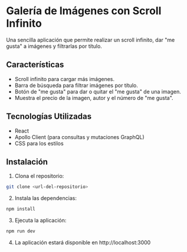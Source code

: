 # Galería de Imágenes con Scroll Infinito

Una sencilla aplicación que permite realizar un scroll infinito, dar "me gusta" a imágenes y filtrarlas por título.

## Características
- Scroll infinito para cargar más imágenes.
- Barra de búsqueda para filtrar imágenes por título.
- Botón de "me gusta" para dar o quitar el "me gusta" de una imagen.
- Muestra el precio de la imagen, autor y el número de "me gusta".

## Tecnologías Utilizadas
- React
- Apollo Client (para consultas y mutaciones GraphQL)
- CSS para los estilos

## Instalación

1. Clona el repositorio:

```bash
git clone <url-del-repositorio>
```

2. Instala las dependencias:

```bash
npm install
```
3. Ejecuta la aplicación:

```bash
npm run dev
```

4. La aplicación estará disponible en http://localhost:3000